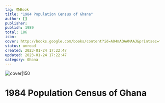 ```yaml
---
tag: 📚Book
title: "1984 Population Census of Ghana"
author: []
publisher: 
publish: 1989
total: 186
isbn:  
cover: http://books.google.com/books/content?id=A04mAQAAMAAJ&printsec=frontcover&img=1&zoom=1&source=gbs_api
status: unread
created: 2023-01-24 17:22:47
updated: 2023-01-24 17:22:47
category: Ghana
---
```


![cover|150](http://books.google.com/books/content?id=A04mAQAAMAAJ&printsec=frontcover&img=1&zoom=1&source=gbs_api)

# 1984 Population Census of Ghana